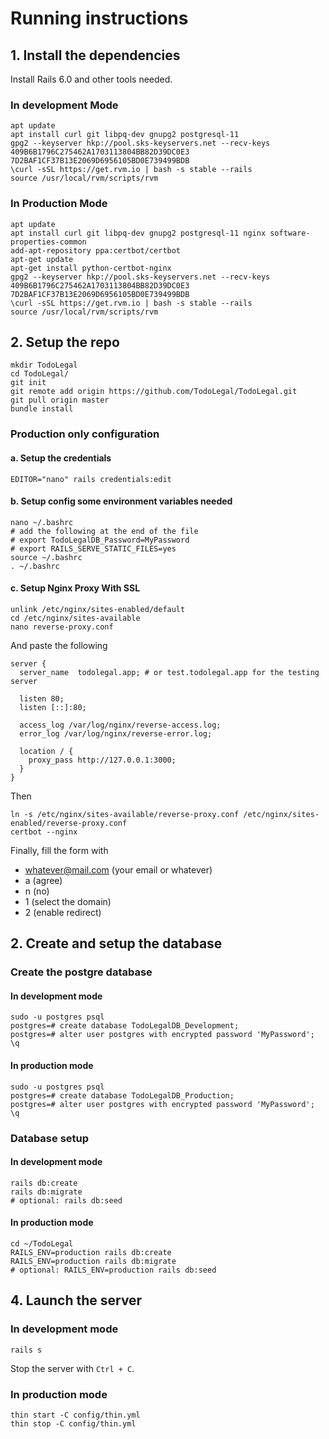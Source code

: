 # Running instructions

## 1. Install the dependencies

Install Rails 6.0 and other tools needed.

### In development Mode

```
apt update
apt install curl git libpq-dev gnupg2 postgresql-11
gpg2 --keyserver hkp://pool.sks-keyservers.net --recv-keys 409B6B1796C275462A1703113804BB82D39DC0E3 7D2BAF1CF37B13E2069D6956105BD0E739499BDB
\curl -sSL https://get.rvm.io | bash -s stable --rails
source /usr/local/rvm/scripts/rvm
```

### In Production Mode

```
apt update
apt install curl git libpq-dev gnupg2 postgresql-11 nginx software-properties-common
add-apt-repository ppa:certbot/certbot
apt-get update
apt-get install python-certbot-nginx
gpg2 --keyserver hkp://pool.sks-keyservers.net --recv-keys 409B6B1796C275462A1703113804BB82D39DC0E3 7D2BAF1CF37B13E2069D6956105BD0E739499BDB
\curl -sSL https://get.rvm.io | bash -s stable --rails
source /usr/local/rvm/scripts/rvm
```

## 2. Setup the repo

```
mkdir TodoLegal
cd TodoLegal/
git init
git remote add origin https://github.com/TodoLegal/TodoLegal.git
git pull origin master
bundle install
```

### Production only configuration

#### a. Setup the credentials

```
EDITOR="nano" rails credentials:edit
```

#### b. Setup config some environment variables needed

```
nano ~/.bashrc
# add the following at the end of the file
# export TodoLegalDB_Password=MyPassword
# export RAILS_SERVE_STATIC_FILES=yes
source ~/.bashrc
. ~/.bashrc
```

#### c. Setup Nginx Proxy With SSL

```
unlink /etc/nginx/sites-enabled/default
cd /etc/nginx/sites-available
nano reverse-proxy.conf
```

And paste the following

```
server {
  server_name  todolegal.app; # or test.todolegal.app for the testing server
  
  listen 80;
  listen [::]:80;

  access_log /var/log/nginx/reverse-access.log;
  error_log /var/log/nginx/reverse-error.log;

  location / {
    proxy_pass http://127.0.0.1:3000;
  }
}
```

Then

```
ln -s /etc/nginx/sites-available/reverse-proxy.conf /etc/nginx/sites-enabled/reverse-proxy.conf
certbot --nginx
```

Finally, fill the form with

* whatever@mail.com (your email or whatever)
* a (agree)
* n (no)
* 1 (select the domain)
* 2 (enable redirect)

## 2. Create and setup the database

### Create the postgre database

#### In development mode

```
sudo -u postgres psql
postgres=# create database TodoLegalDB_Development;
postgres=# alter user postgres with encrypted password 'MyPassword';
\q
```

#### In production mode

```
sudo -u postgres psql
postgres=# create database TodoLegalDB_Production;
postgres=# alter user postgres with encrypted password 'MyPassword';
\q
```

### Database setup

#### In development mode

```
rails db:create
rails db:migrate
# optional: rails db:seed
```

#### In production mode

```
cd ~/TodoLegal
RAILS_ENV=production rails db:create
RAILS_ENV=production rails db:migrate
# optional: RAILS_ENV=production rails db:seed
```

## 4. Launch the server

### In development mode

```
rails s
```

Stop the server with `Ctrl + C`.

### In production mode

```
thin start -C config/thin.yml
thin stop -C config/thin.yml
```
